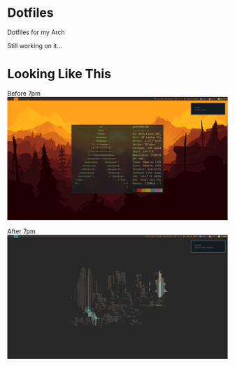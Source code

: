 # Dotfiles

Dotfiles for my Arch

Still working on it...


# Looking Like This

Before 7pm
![Nice](./Pics/desktop-morning.png)


After 7pm
![Epic](./Pics/desktop-night.png)